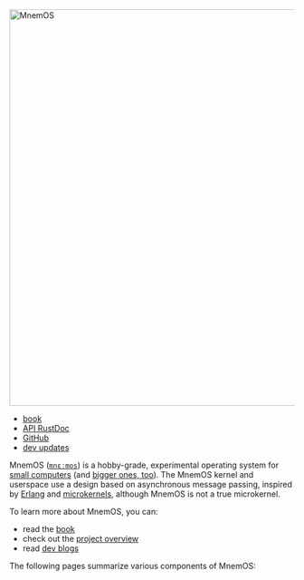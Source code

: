 
<nav class="nav">
    <img src = "https://mnemos.dev/mnemosprojectoverview/assets/logo-mnemos-1280px.png" width = "700" alt="MnemOS" />
    <ul>
        <li><a href="https://mnemos.dev/mnemosprojectoverview/book/">book</a></li>
        <li><a href="https://mnemos.dev/doc/kernel/">API RustDoc</a></li>
        <li><a href="https://github.com/tosc-rs/mnemos">GitHub</a></li>
        <li><a href="https://mnemos.dev/mnemosprojectoverview/changelog/">dev updates</a></li>
    </ul>
</nav>
<!-- oranda doesn't automatically put the markdown in a container with this
     class for whatever reason? -->
<div class="rendered-markdown">

MnemOS ([`mnɛːmos`][name]) is a hobby-grade, experimental operating system for
[small computers][d1] (and [bigger ones, too][x86]). The MnemOS kernel and
userspace use a design based on asynchronous message passing, inspired by
[Erlang] and [microkernels], although MnemOS is not a true microkernel.

To learn more about MnemOS, you can:

- read the [book]
- check out the [project overview]
- read [dev blogs]

The following pages summarize various components of MnemOS:

[name]: https://mnemos.dev/mnemosprojectoverview/book/#where-does-the-name-come-fromhow-do-i-pronounce-it
[d1]: https://github.com/tosc-rs/mnemos/tree/main/platforms/allwinner-d1
[x86]: https://github.com/tosc-rs/mnemos/tree/main/platforms/x86_64
[Erlang]: https://en.wikipedia.org/wiki/Erlang_(programming_language)#Processes
[microkernels]: https://en.wikipedia.org/wiki/Microkernel
[book]: https://mnemos.dev/mnemosprojectoverview/book/
[project overview]: https://mnemos.dev/mnemosprojectoverview/
[dev blogs]: https://onevariable.com/blog/mnemos-moment-1/
</div>